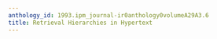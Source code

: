 ```yaml
---
anthology_id: 1993.ipm_journal-ir0anthology0volumeA29A3.6
title: Retrieval Hierarchies in Hypertext
---
```

